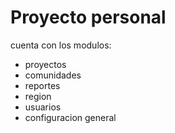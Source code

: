# Proyecto personal
cuenta con los modulos:
- proyectos
- comunidades
- reportes
- region
- usuarios
- configuracion general
